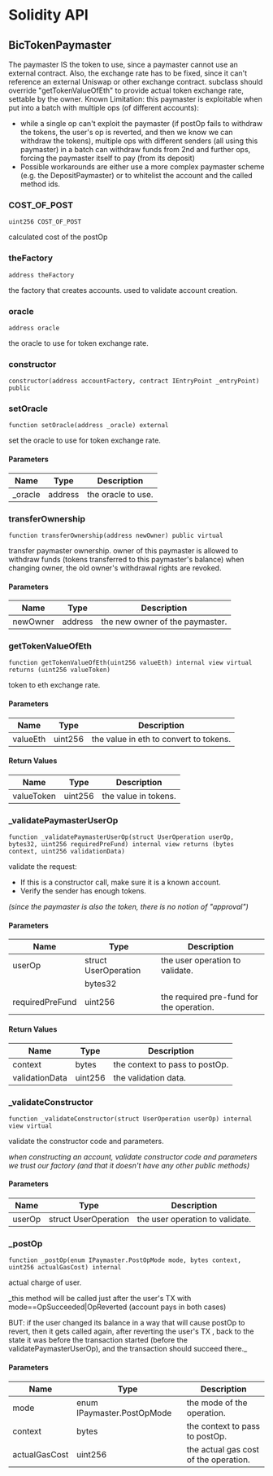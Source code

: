 # Solidity API

## BicTokenPaymaster

The paymaster IS the token to use, since a paymaster cannot use an external contract.
Also, the exchange rate has to be fixed, since it can't reference an external Uniswap or other exchange contract.
subclass should override "getTokenValueOfEth" to provide actual token exchange rate, settable by the owner.
Known Limitation: this paymaster is exploitable when put into a batch with multiple ops (of different accounts):
- while a single op can't exploit the paymaster (if postOp fails to withdraw the tokens, the user's op is reverted,
  and then we know we can withdraw the tokens), multiple ops with different senders (all using this paymaster)
  in a batch can withdraw funds from 2nd and further ops, forcing the paymaster itself to pay (from its deposit)
- Possible workarounds are either use a more complex paymaster scheme (e.g. the DepositPaymaster) or
  to whitelist the account and the called method ids.

### COST_OF_POST

```solidity
uint256 COST_OF_POST
```

calculated cost of the postOp

### theFactory

```solidity
address theFactory
```

the factory that creates accounts. used to validate account creation.

### oracle

```solidity
address oracle
```

the oracle to use for token exchange rate.

### constructor

```solidity
constructor(address accountFactory, contract IEntryPoint _entryPoint) public
```

### setOracle

```solidity
function setOracle(address _oracle) external
```

set the oracle to use for token exchange rate.

#### Parameters

| Name | Type | Description |
| ---- | ---- | ----------- |
| _oracle | address | the oracle to use. |

### transferOwnership

```solidity
function transferOwnership(address newOwner) public virtual
```

transfer paymaster ownership.
owner of this paymaster is allowed to withdraw funds (tokens transferred to this paymaster's balance)
when changing owner, the old owner's withdrawal rights are revoked.

#### Parameters

| Name | Type | Description |
| ---- | ---- | ----------- |
| newOwner | address | the new owner of the paymaster. |

### getTokenValueOfEth

```solidity
function getTokenValueOfEth(uint256 valueEth) internal view virtual returns (uint256 valueToken)
```

token to eth exchange rate.

#### Parameters

| Name | Type | Description |
| ---- | ---- | ----------- |
| valueEth | uint256 | the value in eth to convert to tokens. |

#### Return Values

| Name | Type | Description |
| ---- | ---- | ----------- |
| valueToken | uint256 | the value in tokens. |

### _validatePaymasterUserOp

```solidity
function _validatePaymasterUserOp(struct UserOperation userOp, bytes32, uint256 requiredPreFund) internal view returns (bytes context, uint256 validationData)
```

validate the request:

- If this is a constructor call, make sure it is a known account.
- Verify the sender has enough tokens.

_(since the paymaster is also the token, there is no notion of "approval")_

#### Parameters

| Name | Type | Description |
| ---- | ---- | ----------- |
| userOp | struct UserOperation | the user operation to validate. |
|  | bytes32 |  |
| requiredPreFund | uint256 | the required pre-fund for the operation. |

#### Return Values

| Name | Type | Description |
| ---- | ---- | ----------- |
| context | bytes | the context to pass to postOp. |
| validationData | uint256 | the validation data. |

### _validateConstructor

```solidity
function _validateConstructor(struct UserOperation userOp) internal view virtual
```

validate the constructor code and parameters.

_when constructing an account, validate constructor code and parameters
we trust our factory (and that it doesn't have any other public methods)_

#### Parameters

| Name | Type | Description |
| ---- | ---- | ----------- |
| userOp | struct UserOperation | the user operation to validate. |

### _postOp

```solidity
function _postOp(enum IPaymaster.PostOpMode mode, bytes context, uint256 actualGasCost) internal
```

actual charge of user.

_this method will be called just after the user's TX with mode==OpSucceeded|OpReverted (account pays in both cases)

BUT: if the user changed its balance in a way that will cause  postOp to revert, then it gets called again, after reverting
the user's TX , back to the state it was before the transaction started (before the validatePaymasterUserOp),
and the transaction should succeed there._

#### Parameters

| Name | Type | Description |
| ---- | ---- | ----------- |
| mode | enum IPaymaster.PostOpMode | the mode of the operation. |
| context | bytes | the context to pass to postOp. |
| actualGasCost | uint256 | the actual gas cost of the operation. |

